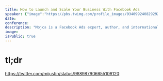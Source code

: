 ```yaml
---
title: How to Launch and Scale Your Business With Facebook Ads
speaker: {"image":"https://pbs.twimg.com/profile_images/934099240829292546/G_5YTmVW.jpg","name":"Mojca Žove (Mars)","title":"Founder, Super Spicy Media","bioUrl":"http://www.microconf.com/starter/speakers/mojca-mars/","twitter":"mojcamars","website":"http://www.thefacebookadsacademy.com","location":"","description":"Founder of Super Spicy Media. Facebook Ads Expert. Alpha Female. Geek. Coffee lover. Full-time dinosaur. Buy my book: https://t.co/rqsBtZxOFg","verified":false}
date:
conference:
description: "Mojca is a Facebook Ads expert, author, and international speaker. Her work focuses on helping businesses generate more leads and increase profits with a carefully developed Facebook Advertising Strategy, so they can devote their time to other aspects of their business. She is the author of the Facebook Ads Manual: Everything You Need To Know To Get Started and the creator of The Facebook Ads Academy."
image:
isPublic: true
---
```


# tl;dr

https://twitter.com/mijustin/status/988987906655109120
